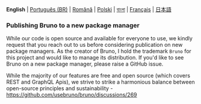 **English** | [Português (BR)](docs/publishing/publishing_pt_br.md) | [Română](docs/publishing/publishing_ro.md) | [Polski](docs/publishing/publishing_pl.md) | [বাংলা](docs/publishing/publishing_bn.md) | [Français](docs/publishing/publishing_fr.md) | [日本語](docs/publishing/publishing_ja.md)

### Publishing Bruno to a new package manager

While our code is open source and available for everyone to use, we kindly request that you reach out to us before considering publication on new package managers. As the creator of Bruno, I hold the trademark `Bruno` for this project and would like to manage its distribution. If you'd like to see Bruno on a new package manager, please raise a GitHub issue.

While the majority of our features are free and open source (which covers REST and GraphQL Apis),
we strive to strike a harmonious balance between open-source principles and sustainability - https://github.com/usebruno/bruno/discussions/269

